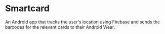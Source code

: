 # Smartcard
An Android app that tracks the user's location using Firebase and sends the barcodes for the relevant cards to their Android Wear.
